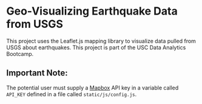 # Geo-Visualizing Earthquake Data from USGS

This project uses the Leaflet.js mapping library to visualize data pulled from USGS about earthquakes. This project is part of the USC Data Analytics Bootcamp.

## Important Note:

The potential user must supply a [Mapbox](https://www.mapbox.com/) API key in a variable called <code>API_KEY</code> defined in a file called <code>static/js/config.js</code>.